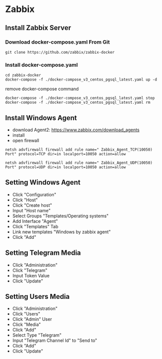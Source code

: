 # Zabbix

## Install Zabbix Server
### Download docker-compose.yaml From Git
```
git clone https://github.com/zabbix/zabbix-docker
```
### Install docker-compose.yaml
```
cd zabbix-docker
docker-compose -f ./docker-compose_v3_centos_pgsql_latest.yaml up -d
```

remove docker-compose command
```
docker-compose -f ./docker-compose_v3_centos_pgsql_latest.yaml stop
docker-compose -f ./docker-compose_v3_centos_pgsql_latest.yaml rm
```

## Install Windows Agent
* download Agent2: https://www.zabbix.com/download_agents
* install
* open firewall
```
netsh advfirewall firewall add rule name=" Zabbix_Agent_TCP(10050) Port" protocol=TCP dir=in localport=10050 action=allow

netsh advfirewall firewall add rule name=" Zabbix_Agent_UDP(10050) Port" protocol=UDP dir=in localport=10050 action=allow
```

## Setting Windows Agent 
* Click "Configuration"
* Click "Host"
* Click "Create host"
* Input "Host name"
* Select Groups "Templates/Operating systems"
* Add Interface "Agent"
* Click "Templates" Tab
* Link new templates "Windows by zabbix agent"
* Click "Add"

## Setting Telegram Media
* Click "Administration"
* Click "Telegram"
* Input Token Value
* Click "Update"

## Setting Users Media
* Click "Administration"
* Click "Users"
* Click "Admin" User
* Click "Media"
* Click "Add"
* Select Type "Telegram"
* Input "Telegram Channel Id" to "Send to"
* Click "Add"
* Click "Update"